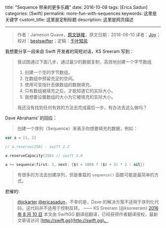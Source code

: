 title: "Sequence 带来的更多乐趣"
date: 2016-10-08
tags: [Erica Sadun]
categories: [Swift]
permalink: more-fun-with-sequences
keywords: 这里是关键字
custom_title: 这里是定制标题
description: 这里是网页描述

---
> 作者：Jameson Quave，[原文链接](http://ericasadun.com/2016/08/10/more-fun-with-sequences/)，原文日期：2016-08-10
> 译者：[Joy](undefined)；校对：[bestswifter](http://bestswifter.com)；定稿：[千叶知风](http://weibo.com/xiaoxxiao)
  







<!--此处开始正文-->

我想要分享一段来自 Swift 开发者的简短对话，KS Sreeram 写到：

> 我试图通过下面几步，通过最少的数据复制，高效地创建一个字节数组
> 
> 1. 创建一个空的字节数组。
> 2. 在数组中预留充足的空间。
> 3. 使用可变指针去做数组的数据填充。
> 4. 只有数组被填充之后，才能知道它的实际大小。
> 5. 我想要设置数组的大小为它被填充的实际大小。
> 
> 我还没有找到任何有效的方法去完成最后一步。有办法去这么做吗？

<!--more-->

Dave Abrahams’ 的回应：

> 创建一个序列（Sequence）来表示你想要填充的数据，例如：

```swift
var a = [1, 2]

// a.reserve(256) - swift 2.2

a.reserveCapacity(256) // swift 3.0

a += sequence(first: 3, next: {$0 < 1000 ? ($0 + 3) * 2 : nil})
```

> 有很多的方法去创建序列，但是重载的 `sequence()` 函数可能是最简单的方式。

悲催的:

> [@jckarter](https://twitter.com/jckarter) [@ericasadun](https://twitter.com/ericasadun)，不幸的是，Dave 的解决方案不适用于序列化代码，这代码并不适用于控制反转。
> —— KS  Sreeram (@kssreeram) [2016 年 8 月 10 日](https://twitter.com/kssreeram/status/763440392926662656)
> 本文由 SwiftGG 翻译组翻译，已经获得作者翻译授权，最新文章请访问 [http://swift.gg](http://swift.gg)。